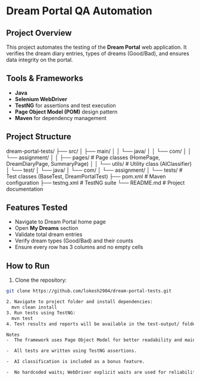 # Dream Portal QA Automation 

## Project Overview
This project automates the testing of the **Dream Portal** web application. It verifies the dream diary entries, types of dreams (Good/Bad), and ensures data integrity on the portal.

## Tools & Frameworks
- **Java**  
- **Selenium WebDriver**  
- **TestNG** for assertions and test execution  
- **Page Object Model (POM)** design pattern  
- **Maven** for dependency management  

## Project Structure

dream-portal-tests/
├── src/
│   ├── main/
│   │   └── java/
│   │       └── com/
│   │           └── assignment/
│   │               ├── pages/        # Page classes (HomePage, DreamDiaryPage, SummaryPage)
│   │               └── utils/        # Utility class (AIClassifier)
│   └── test/
│       └── java/
│           └── com/
│               └── assignment/
│                   └── tests/        # Test classes (BaseTest, DreamPortalTest)
├── pom.xml                           # Maven configuration
├── testng.xml                        # TestNG suite
└── README.md                         # Project documentation



## Features Tested
- Navigate to Dream Portal home page
- Open **My Dreams** section
- Validate total dream entries
- Verify dream types (Good/Bad) and their counts
- Ensure every row has 3 columns and no empty cells

## How to Run
1. Clone the repository:  
```bash
git clone https://github.com/lokesh2904/dream-portal-tests.git

2. Navigate to project folder and install dependencies:
  mvn clean install
3. Run tests using TestNG:
  mvn test
4. Test results and reports will be available in the test-output/ folder.

Notes
-  The framework uses Page Object Model for better readability and maintenance.

-  All tests are written using TestNG assertions.

-  AI classification is included as a bonus feature.

-  No hardcoded waits; WebDriver explicit waits are used for reliability.
